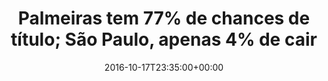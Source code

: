 ---
layout: post
title: "Palmeiras tem 77% de chances de título; São Paulo, apenas 4% de cair"
date: 2016-10-17T23:35:00+00:00
external_link: "http://globoesporte.globo.com/futebol/brasileirao-serie-a/noticia/2016/10/palmeiras-tem-77-de-chances-de-titulo-sao-paulo-apenas-4-de-cair.html"
categories: news globo.com
---